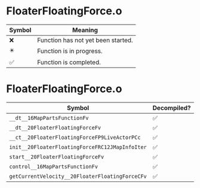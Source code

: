 # FloaterFloatingForce.o
| Symbol | Meaning 
| ------------- | ------------- 
| :x: | Function has not yet been started. 
| :eight_pointed_black_star: | Function is in progress. 
| :white_check_mark: | Function is completed. 


# FloaterFloatingForce.o
| Symbol | Decompiled? |
| ------------- | ------------- |
| `__dt__16MapPartsFunctionFv` | :white_check_mark: |
| `__dt__20FloaterFloatingForceFv` | :white_check_mark: |
| `__ct__20FloaterFloatingForceFP9LiveActorPCc` | :white_check_mark: |
| `init__20FloaterFloatingForceFRC12JMapInfoIter` | :white_check_mark: |
| `start__20FloaterFloatingForceFv` | :white_check_mark: |
| `control__16MapPartsFunctionFv` | :white_check_mark: |
| `getCurrentVelocity__20FloaterFloatingForceCFv` | :white_check_mark: |
